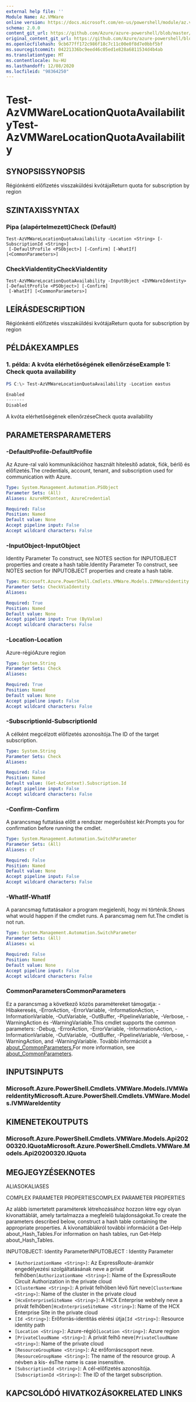```yaml
---
external help file: ''
Module Name: Az.VMWare
online version: https://docs.microsoft.com/en-us/powershell/module/az.vmware/test-azvmwarelocationquotaavailability
schema: 2.0.0
content_git_url: https://github.com/Azure/azure-powershell/blob/master/src/VMWare/help/Test-AzVMWareLocationQuotaAvailability.md
original_content_git_url: https://github.com/Azure/azure-powershell/blob/master/src/VMWare/help/Test-AzVMWareLocationQuotaAvailability.md
ms.openlocfilehash: 9cb677ff172c986f18c7c11c00e0f8d7e0bbf5bf
ms.sourcegitcommit: 04221336bc9eed46c05ed1e828a6811534d4b4ab
ms.translationtype: MT
ms.contentlocale: hu-HU
ms.lasthandoff: 12/08/2020
ms.locfileid: "98364250"
---
```

# <span data-ttu-id="9900c-101">Test-AzVMWareLocationQuotaAvailability</span><span class="sxs-lookup"><span data-stu-id="9900c-101">Test-AzVMWareLocationQuotaAvailability</span></span>

## <span data-ttu-id="9900c-102">SYNOPSIS</span><span class="sxs-lookup"><span data-stu-id="9900c-102">SYNOPSIS</span></span>
<span data-ttu-id="9900c-103">Régiónkénti előfizetés visszaküldési kvótája</span><span class="sxs-lookup"><span data-stu-id="9900c-103">Return quota for subscription by region</span></span>

## <span data-ttu-id="9900c-104">SZINTAXIS</span><span class="sxs-lookup"><span data-stu-id="9900c-104">SYNTAX</span></span>

### <span data-ttu-id="9900c-105">Pipa (alapértelmezett)</span><span class="sxs-lookup"><span data-stu-id="9900c-105">Check (Default)</span></span>
```
Test-AzVMWareLocationQuotaAvailability -Location <String> [-SubscriptionId <String>]
 [-DefaultProfile <PSObject>] [-Confirm] [-WhatIf] [<CommonParameters>]
```

### <span data-ttu-id="9900c-106">CheckViaIdentity</span><span class="sxs-lookup"><span data-stu-id="9900c-106">CheckViaIdentity</span></span>
```
Test-AzVMWareLocationQuotaAvailability -InputObject <IVMWareIdentity> [-DefaultProfile <PSObject>] [-Confirm]
 [-WhatIf] [<CommonParameters>]
```

## <span data-ttu-id="9900c-107">LEÍRÁS</span><span class="sxs-lookup"><span data-stu-id="9900c-107">DESCRIPTION</span></span>
<span data-ttu-id="9900c-108">Régiónkénti előfizetés visszaküldési kvótája</span><span class="sxs-lookup"><span data-stu-id="9900c-108">Return quota for subscription by region</span></span>

## <span data-ttu-id="9900c-109">PÉLDÁK</span><span class="sxs-lookup"><span data-stu-id="9900c-109">EXAMPLES</span></span>

### <span data-ttu-id="9900c-110">1. példa: A kvóta elérhetőségének ellenőrzése</span><span class="sxs-lookup"><span data-stu-id="9900c-110">Example 1: Check quota availability</span></span>
```powershell
PS C:\> Test-AzVMWareLocationQuotaAvailability -Location eastus

Enabled
-------
Disabled
```

<span data-ttu-id="9900c-111">A kvóta elérhetőségének ellenőrzése</span><span class="sxs-lookup"><span data-stu-id="9900c-111">Check quota availability</span></span>

## <span data-ttu-id="9900c-112">PARAMETERS</span><span class="sxs-lookup"><span data-stu-id="9900c-112">PARAMETERS</span></span>

### <span data-ttu-id="9900c-113">-DefaultProfile</span><span class="sxs-lookup"><span data-stu-id="9900c-113">-DefaultProfile</span></span>
<span data-ttu-id="9900c-114">Az Azure-ral való kommunikációhoz használt hitelesítő adatok, fiók, bérlő és előfizetés.</span><span class="sxs-lookup"><span data-stu-id="9900c-114">The credentials, account, tenant, and subscription used for communication with Azure.</span></span>

```yaml
Type: System.Management.Automation.PSObject
Parameter Sets: (All)
Aliases: AzureRMContext, AzureCredential

Required: False
Position: Named
Default value: None
Accept pipeline input: False
Accept wildcard characters: False
```

### <span data-ttu-id="9900c-115">-InputObject</span><span class="sxs-lookup"><span data-stu-id="9900c-115">-InputObject</span></span>
<span data-ttu-id="9900c-116">Identity Parameter To construct, see NOTES section for INPUTOBJECT properties and create a hash table.</span><span class="sxs-lookup"><span data-stu-id="9900c-116">Identity Parameter To construct, see NOTES section for INPUTOBJECT properties and create a hash table.</span></span>

```yaml
Type: Microsoft.Azure.PowerShell.Cmdlets.VMWare.Models.IVMWareIdentity
Parameter Sets: CheckViaIdentity
Aliases:

Required: True
Position: Named
Default value: None
Accept pipeline input: True (ByValue)
Accept wildcard characters: False
```

### <span data-ttu-id="9900c-117">-Location</span><span class="sxs-lookup"><span data-stu-id="9900c-117">-Location</span></span>
<span data-ttu-id="9900c-118">Azure-régió</span><span class="sxs-lookup"><span data-stu-id="9900c-118">Azure region</span></span>

```yaml
Type: System.String
Parameter Sets: Check
Aliases:

Required: True
Position: Named
Default value: None
Accept pipeline input: False
Accept wildcard characters: False
```

### <span data-ttu-id="9900c-119">-SubscriptionId</span><span class="sxs-lookup"><span data-stu-id="9900c-119">-SubscriptionId</span></span>
<span data-ttu-id="9900c-120">A célként megcélzott előfizetés azonosítója.</span><span class="sxs-lookup"><span data-stu-id="9900c-120">The ID of the target subscription.</span></span>

```yaml
Type: System.String
Parameter Sets: Check
Aliases:

Required: False
Position: Named
Default value: (Get-AzContext).Subscription.Id
Accept pipeline input: False
Accept wildcard characters: False
```

### <span data-ttu-id="9900c-121">-Confirm</span><span class="sxs-lookup"><span data-stu-id="9900c-121">-Confirm</span></span>
<span data-ttu-id="9900c-122">A parancsmag futtatása előtt a rendszer megerősítést kér.</span><span class="sxs-lookup"><span data-stu-id="9900c-122">Prompts you for confirmation before running the cmdlet.</span></span>

```yaml
Type: System.Management.Automation.SwitchParameter
Parameter Sets: (All)
Aliases: cf

Required: False
Position: Named
Default value: None
Accept pipeline input: False
Accept wildcard characters: False
```

### <span data-ttu-id="9900c-123">-WhatIf</span><span class="sxs-lookup"><span data-stu-id="9900c-123">-WhatIf</span></span>
<span data-ttu-id="9900c-124">A parancsmag futtatásakor a program megjeleníti, hogy mi történik.</span><span class="sxs-lookup"><span data-stu-id="9900c-124">Shows what would happen if the cmdlet runs.</span></span>
<span data-ttu-id="9900c-125">A parancsmag nem fut.</span><span class="sxs-lookup"><span data-stu-id="9900c-125">The cmdlet is not run.</span></span>

```yaml
Type: System.Management.Automation.SwitchParameter
Parameter Sets: (All)
Aliases: wi

Required: False
Position: Named
Default value: None
Accept pipeline input: False
Accept wildcard characters: False
```

### <span data-ttu-id="9900c-126">CommonParameters</span><span class="sxs-lookup"><span data-stu-id="9900c-126">CommonParameters</span></span>
<span data-ttu-id="9900c-127">Ez a parancsmag a következő közös paramétereket támogatja: -Hibakeresés, -ErrorAction, -ErrorVariable, -InformationAction, -InformationVariable, -OutVariable, -OutBuffer, -PipelineVariable, -Verbose, -WarningAction és -WarningVariable.</span><span class="sxs-lookup"><span data-stu-id="9900c-127">This cmdlet supports the common parameters: -Debug, -ErrorAction, -ErrorVariable, -InformationAction, -InformationVariable, -OutVariable, -OutBuffer, -PipelineVariable, -Verbose, -WarningAction, and -WarningVariable.</span></span> <span data-ttu-id="9900c-128">További információt a [about_CommonParameters.](http://go.microsoft.com/fwlink/?LinkID=113216)</span><span class="sxs-lookup"><span data-stu-id="9900c-128">For more information, see [about_CommonParameters](http://go.microsoft.com/fwlink/?LinkID=113216).</span></span>

## <span data-ttu-id="9900c-129">INPUTS</span><span class="sxs-lookup"><span data-stu-id="9900c-129">INPUTS</span></span>

### <span data-ttu-id="9900c-130">Microsoft.Azure.PowerShell.Cmdlets.VMWare.Models.IVMWareIdentity</span><span class="sxs-lookup"><span data-stu-id="9900c-130">Microsoft.Azure.PowerShell.Cmdlets.VMWare.Models.IVMWareIdentity</span></span>

## <span data-ttu-id="9900c-131">KIMENETEK</span><span class="sxs-lookup"><span data-stu-id="9900c-131">OUTPUTS</span></span>

### <span data-ttu-id="9900c-132">Microsoft.Azure.PowerShell.Cmdlets.VMWare.Models.Api20200320.IQuota</span><span class="sxs-lookup"><span data-stu-id="9900c-132">Microsoft.Azure.PowerShell.Cmdlets.VMWare.Models.Api20200320.IQuota</span></span>

## <span data-ttu-id="9900c-133">MEGJEGYZÉSEK</span><span class="sxs-lookup"><span data-stu-id="9900c-133">NOTES</span></span>

<span data-ttu-id="9900c-134">ALIASOK</span><span class="sxs-lookup"><span data-stu-id="9900c-134">ALIASES</span></span>

<span data-ttu-id="9900c-135">COMPLEX PARAMETER PROPERTIES</span><span class="sxs-lookup"><span data-stu-id="9900c-135">COMPLEX PARAMETER PROPERTIES</span></span>

<span data-ttu-id="9900c-136">Az alább ismertetett paraméterek létrehozásához hozzon létre egy olyan kivonattáblát, amely tartalmazza a megfelelő tulajdonságokat.</span><span class="sxs-lookup"><span data-stu-id="9900c-136">To create the parameters described below, construct a hash table containing the appropriate properties.</span></span> <span data-ttu-id="9900c-137">A kivonattáblákról további információt a Get-Help about_Hash_Tables.</span><span class="sxs-lookup"><span data-stu-id="9900c-137">For information on hash tables, run Get-Help about_Hash_Tables.</span></span>


<span data-ttu-id="9900c-138">INPUTOBJECT: <IVMWareIdentity> Identity Parameter</span><span class="sxs-lookup"><span data-stu-id="9900c-138">INPUTOBJECT <IVMWareIdentity>: Identity Parameter</span></span>
  - <span data-ttu-id="9900c-139">`[AuthorizationName <String>]`: Az ExpressRoute-áramkör engedélyezési szolgáltatásának neve a privát felhőben</span><span class="sxs-lookup"><span data-stu-id="9900c-139">`[AuthorizationName <String>]`: Name of the ExpressRoute Circuit Authorization in the private cloud</span></span>
  - <span data-ttu-id="9900c-140">`[ClusterName <String>]`: A privát felhőben lévő fürt neve</span><span class="sxs-lookup"><span data-stu-id="9900c-140">`[ClusterName <String>]`: Name of the cluster in the private cloud</span></span>
  - <span data-ttu-id="9900c-141">`[HcxEnterpriseSiteName <String>]`: A HCX Enterprise webhely neve a privát felhőben</span><span class="sxs-lookup"><span data-stu-id="9900c-141">`[HcxEnterpriseSiteName <String>]`: Name of the HCX Enterprise Site in the private cloud</span></span>
  - <span data-ttu-id="9900c-142">`[Id <String>]`: Erőforrás-identitás elérési útja</span><span class="sxs-lookup"><span data-stu-id="9900c-142">`[Id <String>]`: Resource identity path</span></span>
  - <span data-ttu-id="9900c-143">`[Location <String>]`: Azure-régió</span><span class="sxs-lookup"><span data-stu-id="9900c-143">`[Location <String>]`: Azure region</span></span>
  - <span data-ttu-id="9900c-144">`[PrivateCloudName <String>]`: A privát felhő neve</span><span class="sxs-lookup"><span data-stu-id="9900c-144">`[PrivateCloudName <String>]`: Name of the private cloud</span></span>
  - <span data-ttu-id="9900c-145">`[ResourceGroupName <String>]`: Az erőforráscsoport neve.</span><span class="sxs-lookup"><span data-stu-id="9900c-145">`[ResourceGroupName <String>]`: The name of the resource group.</span></span> <span data-ttu-id="9900c-146">A névben a kis- és</span><span class="sxs-lookup"><span data-stu-id="9900c-146">The name is case insensitive.</span></span>
  - <span data-ttu-id="9900c-147">`[SubscriptionId <String>]`: A cél-előfizetés azonosítója.</span><span class="sxs-lookup"><span data-stu-id="9900c-147">`[SubscriptionId <String>]`: The ID of the target subscription.</span></span>

## <span data-ttu-id="9900c-148">KAPCSOLÓDÓ HIVATKOZÁSOK</span><span class="sxs-lookup"><span data-stu-id="9900c-148">RELATED LINKS</span></span>

